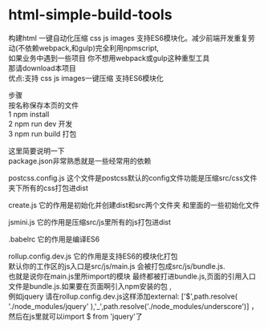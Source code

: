 # html-simple-build-tools
构建html 一键自动化压缩 css js images 支持ES6模块化。减少前端开发重复劳动(不依赖webpack,和gulp)完全利用npmscript,<br>
如果业务中遇到一些项目 你不想用webpack或gulp这种重型工具<br>
那请download本项目<br>
优点:支持 css js images一键压缩 支持ES6模块化<br>



步骤<br>
按名称保存本页的文件<br>
1 npm install<br>
2 npm run dev 开发<br>
3 npm run build 打包<br>


这里简要说明一下<br>
package.json非常熟悉就是一些经常用的依赖<br>



postcss.config.js 这个文件是postcss默认的config文件功能是压缩src/css文件夹下所有的css打包进dist<br>

create.js 它的作用是初始化并创建dist和src两个文件夹 和里面的一些初始化文件<br>

jsmini.js 它的作用是压缩src/js里所有的js打包进dist<br>

.babelrc 它的作用是编译ES6<br>

rollup.config.dev.js 它的作用是支持ES6的模块化打包<br> 默认你的工作区的js入口是src/js/main.js 会被打包成src/js/bundle.js.<br>也就是说你在main.js里所import的模块 最终都被打进bundle.js,页面的引用入口文件是bundle.js.如果要在页面啊引入npm安装的包 ,<br>例如jquery 请在rollup.config.dev.js这样添加external: ['$',path.resolve( './node_modules/jquery' ),'_',path.resolve('./node_modules/underscore')] ，然后在js里就可以import $ from 'jquery'了 

